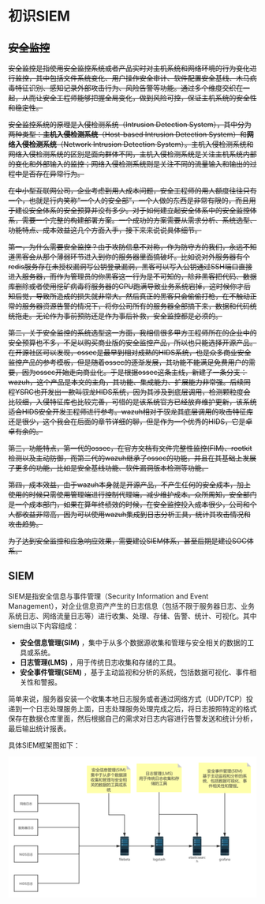 # 初识SIEM

## ~~安全监控~~

~~安全监控是指使用安全监控系统或者产品实时对主机系统和网络环境的行为变化进行监控，其中包括文件系统变化、用户操作安全审计、软件配置安全基线、木马病毒特征识别、感知记录外部攻击行为、风险告警等功能。通过多个维度交织在一起，从而让安全工程师能够把握全局变化，做到风险可控，保证主机系统的安全性和稳定性。~~

~~安全监控系统的原理是入侵检测系统（Intrusion Detection System），其中分为两种类型：**主机入侵检测系统**（Host-based Intrusion Detection System）和**网络入侵检测系统**（Network Intrusion Detection System）。主机入侵检测系统和网络入侵检测系统的区别是面向群体不同，主机入侵检测系统是关注主机系统内部的变化和外部输入的监控；网络入侵检测系统则是关注不同的流量输入和输出的过程中是否存在异常行为。~~

~~在中小型互联网公司，企业考虑到用人成本问题，安全工程师的用人额度往往只有一个，也就是行内笑称“一个人的安全部”，一个人做的东西是非常有限的，而且用于建设安全体系的安全预算并没有多少。对于如何建立起安全体系中的安全监控体系，需要一个完整的构建部署方案。一个成功的方案需要从需求分析、系统选型、功能特点、成本效益这几个方面入手，接下来来说说具体细节。~~

~~第一，为什么需要安全监控？由于攻防信息不对称，作为防守方的我们，永远不知道黑客会从那个薄弱环节进入到你的服务器里面搞破坏。比如说对外服务器有个redis服务存在未授权漏洞写公钥登录漏洞，黑客可以写入公钥通过SSH端口直接进入服务器，而作为管理员的你黑客这一行为是不可知的，除非黑客把代码、数据库删除或者使用挖矿病毒将服务器的CPU跑满导致业务系统宕掉，这时候你才后知后觉，导致所造成的损失就非常大。然后真正的黑客只会偷偷打枪，在不触动正常的服务器资源告警的情况下，将你公司所有的服务器全部搞下来，数据和代码统统拖走。无论作为事前预防还是作为事后补救，安全监控都是必须的。~~

~~第二，关于安全监控的系统选型这一方面，我相信很多甲方工程师所在的企业中的安全预算也不多，不足以购买商业版的安全监控产品，所以也只能选择开源产品。在开源社区可以发现，ossec是最早到相对成熟的HIDS系统，也是众多商业安全监控产品的参考模板，但是随着ossec的逐渐发展，其功能不能满足免费用户的需要，因为ossec开始走向商业化。于是根据ossec这条主线，新建了一条分支：wazuh，这个产品是本文的主角，其功能、集成能力、扩展能力非常强。后续同程YSRC也开发出一款叫驭龙HIDS系统，因为其涉及到底层调用，检测颗粒度会比较细，入侵特征库也比较完善，可惜的是该系统官方已经放弃维护更新，该系统适合HIDS安全开发工程师进行参考。wazuh相对于驭龙其底层调用的攻击特征库还是很少，这个我会在后面的章节详细的聊，但是作为一个优秀的HIDS，它是卓卓有余的。~~

~~第三，功能特点，第一代的ossec，在官方文档有文件完整性监控(FIM)、rootkit检测以及主动防御，而第二代的wazuh继承了ossec的功能，并且在其基础上发展了更多的功能，比如是安全基线功能、软件漏洞版本检测等功能。~~

~~第四，成本效益，由于wazuh本身就是开源产品，不产生任何的安全成本，加上使用的时候只需使用管理端进行控制代理端，减少维护成本。众所周知，安全部门是一个成本部门，如果在算年终绩效的时候，在安全监控投入成本很少，公司和个人都收益非常高，因为可以使用wazuh集成到日志分析工具，统计其攻击情况和攻击趋势。~~

~~为了达到安全监控和应急响应效果，需要建设SIEM体系，甚至后期是建设SOC体系。~~



## SIEM

&#x20;     SIEM是指安全信息与事件管理（Security Information and Event Management），对企业信息资产产生的日志信息（包括不限于服务器日志、业务系统日志、网络流量日志等）进行收集、处理、存储、告警、统计、可视化。其中siem由以下内容组成：

* **安全信息管理(SIM)** ，集中于从多个数据源收集和管理与安全相关的数据的工具或系统。
* **日志管理(LMS)** ，用于传统日志收集和存储的工具。
* **安全事件管理(SEM)** ，基于主动监视和分析的系统，包括数据可视化、事件相关性和警报。

&#x20;     简单来说，服务器安装一个收集本地日志服务或者通过网络方式（UDP/TCP）投递到一个日志处理服务上面，日志处理服务处理完成之后，将日志按照特定的格式保存在数据仓库里面，然后根据自己的需求对日志内容进行告警发送和统计分析，最后输出统计报表。

&#x20;     具体SIEM框架图如下：

![SIEM架构图](.gitbook/assets/siem架构.png)

